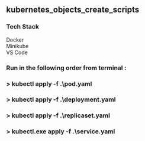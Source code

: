 ## kubernetes_objects_create_scripts

### Tech Stack
Docker <br/>
Minikube <br/>
VS Code <br/>

### Run in the following order from terminal :


### > kubectl apply -f .\pod.yaml
### > kubectl apply -f .\deployment.yaml
### > kubectl apply -f .\replicaset.yaml
### > kubectl.exe apply -f .\service.yaml
